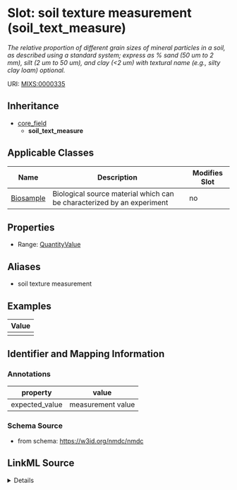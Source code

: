 # Slot: soil texture measurement (soil_text_measure)


_The relative proportion of different grain sizes of mineral particles in a soil, as described using a standard system; express as % sand (50 um to 2 mm), silt (2 um to 50 um), and clay (<2 um) with textural name (e.g., silty clay loam) optional._



URI: [MIXS:0000335](https://w3id.org/mixs/0000335)




## Inheritance

* [core_field](core_field.md)
    * **soil_text_measure**





## Applicable Classes

| Name | Description | Modifies Slot |
| --- | --- | --- |
[Biosample](Biosample.md) | Biological source material which can be characterized by an experiment |  no  |







## Properties

* Range: [QuantityValue](QuantityValue.md)



## Aliases


* soil texture measurement




## Examples

| Value |
| --- |
|  |

## Identifier and Mapping Information





### Annotations

| property | value |
| --- | --- |
| expected_value | measurement value || occurrence | 1 |



### Schema Source


* from schema: https://w3id.org/nmdc/nmdc




## LinkML Source

<details>
```yaml
name: soil_text_measure
annotations:
  expected_value:
    tag: expected_value
    value: measurement value
  occurrence:
    tag: occurrence
    value: '1'
description: The relative proportion of different grain sizes of mineral particles
  in a soil, as described using a standard system; express as % sand (50 um to 2 mm),
  silt (2 um to 50 um), and clay (<2 um) with textural name (e.g., silty clay loam)
  optional.
title: soil texture measurement
examples:
- value: ''
from_schema: https://w3id.org/nmdc/nmdc
aliases:
- soil texture measurement
rank: 1000
is_a: core field
slot_uri: MIXS:0000335
multivalued: false
alias: soil_text_measure
domain_of:
- Biosample
range: QuantityValue

```
</details>